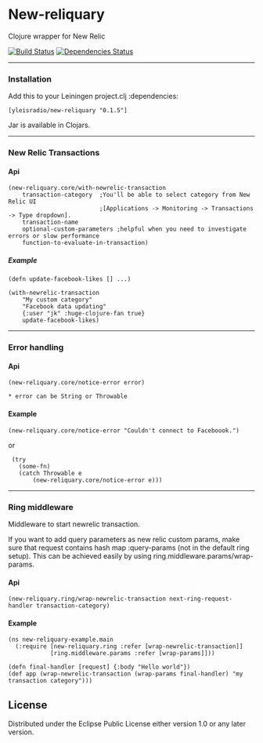 # New-reliquary

Clojure wrapper for New Relic


[![Build Status](https://travis-ci.org/Yleisradio/new-reliquary.svg)](https://travis-ci.org/Yleisradio/new-reliquary)
[![Dependencies Status](http://jarkeeper.com/Yleisradio/new-reliquary/status.png)](http://jarkeeper.com/Yleisradio/new-reliquary)

------------------------------------
### Installation

Add this to your Leiningen project.clj :dependencies:

    [yleisradio/new-reliquary "0.1.5"]

Jar is available in Clojars.

--------------------------------------
### New Relic Transactions

#### Api

    (new-reliquary.core/with-newrelic-transaction
        transaction-category  ;You'll be able to select category from New Relic UI
                              ;[Applications -> Monitoring -> Transactions -> Type dropdown].
        transaction-name
        optional-custom-parameters ;helpful when you need to investigate errors or slow performance
        function-to-evaluate-in-transaction)

##### Example

    (defn update-facebook-likes [] ...)

    (with-newrelic-transaction
        "My custom category"
        "Facebook data updating"
        {:user "jk" :huge-clojure-fan true}
        update-facebook-likes)

--------------------------------------------
### Error handling

#### Api

    (new-reliquary.core/notice-error error)

    * error can be String or Throwable

#### Example

    (new-reliquary.core/notice-error "Couldn't connect to Faceboook.")

or

     (try
       (some-fn)
       (catch Throwable e
           (new-reliquary.core/notice-error e)))

--------------------------------------------

### Ring middleware

Middleware to start newrelic transaction.

If you want to add query parameters as new relic custom params, make sure that request contains hash map :query-params (not in the default ring setup).
This can be achieved easily by using ring.middleware.params/wrap-params.

#### Api

    (new-reliquary.ring/wrap-newrelic-transaction next-ring-request-handler transaction-category)

#### Example

    (ns new-reliquary-example.main
      (:require [new-reliquary.ring :refer [wrap-newrelic-transaction]]
                [ring.middleware.params :refer [wrap-params]]))

    (defn final-handler [request] {:body "Hello world"})
    (def app (wrap-newrelic-transaction (wrap-params final-handler) "my transaction category")))


## License

Distributed under the Eclipse Public License either version 1.0 or any later version.
